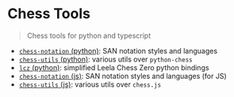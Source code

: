 # Chess Tools

> Chess tools for python and typescript

- [`chess-notation` (python)](python/chess-notation/): SAN notation styles and languages
- [`chess-utils` (python)](python/chess-utils/): various utils over `python-chess`
- [`lcz` (python)](python/lcz/): simplified Leela Chess Zero python bindings
- [`chess-notation` (js)](js/chess-notation/): SAN notation styles and languages (for JS)
- [`chess-utils` (js)](js/chess-utils/): various utils over `chess.js`